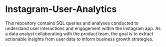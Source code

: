 # Instagram-User-Analytics
This repository contains SQL queries and analyses conducted to understand user interactions and engagement within the Instagram app. As a data analyst collaborating with the product team, the goal is to extract actionable insights from user data to inform business growth strategies.
